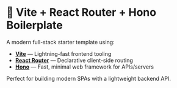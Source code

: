 # 🚀 Vite + React Router + Hono Boilerplate

A modern full-stack starter template using:

- **[Vite](https://vitejs.dev/)** — Lightning-fast frontend tooling
- **[React Router](https://reactrouter.com/)** — Declarative client-side routing
- **[Hono](https://hono.dev/)** — Fast, minimal web framework for APIs/servers

Perfect for building modern SPAs with a lightweight backend API.

